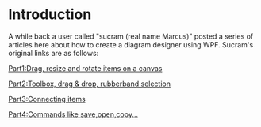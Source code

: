 # Introduction
A while back a user called "sucram (real name Marcus)"  posted a series of articles here about how to create a diagram designer using WPF. Sucram's original links are as follows:

[Part1:Drag, resize and rotate items on a canvas ](http://www.codeproject.com/Articles/22952/WPF-Diagram-Designer-Part-1)

[Part2:Toolbox, drag & drop, rubberband selection ](http://www.codeproject.com/Articles/23265/WPF-Diagram-Designer-Part-2)

[Part3:Connecting items ](http://www.codeproject.com/Articles/23871/WPF-Diagram-Designer-Part-3)

[Part4:Commands like save,open,copy... ](http://www.codeproject.com/Articles/24681/WPF-Diagram-Designer-Part-4)

